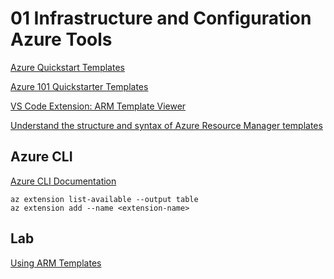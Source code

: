 # 01 Infrastructure and Configuration Azure Tools

[Azure Quickstart Templates](https://azure.microsoft.com/en-us/resources/templates/)

[Azure 101 Quickstarter Templates](https://github.com/Azure/azure-quickstart-templates)

[VS Code Extension: ARM Template Viewer](https://marketplace.visualstudio.com/items?itemName=bencoleman.armview)

[Understand the structure and syntax of Azure Resource Manager templates](https://docs.microsoft.com/en-us/azure/azure-resource-manager/templates/template-syntax)

## Azure CLI

[Azure CLI Documentation](https://docs.microsoft.com/en-us/cli/azure/?view=azure-cli-latest)

```
az extension list-available --output table
az extension add --name <extension-name>
```

## Lab

[Using ARM Templates](http://microsoft.github.io/PartsUnlimited/iac/200.2x-IaC-AZ-400T05AppInfra.html)
